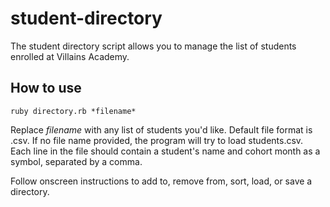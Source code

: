 # student-directory #

The student directory script allows you to manage the list of students enrolled at Villains Academy.

## How to use ##

```shell
ruby directory.rb *filename*
```
Replace *filename* with any list of students you'd like. Default file format is .csv. If no file name provided, the program will try to load students.csv.
Each line in the file should contain a student's name and cohort month as a symbol, separated by a comma.

Follow onscreen instructions to add to, remove from, sort, load, or save a directory.



